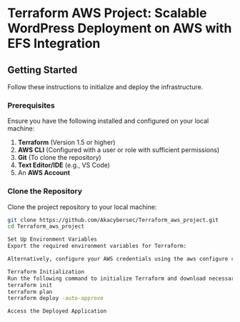 # Terraform AWS Project: Scalable WordPress Deployment on AWS with EFS Integration

## Getting Started

Follow these instructions to initialize and deploy the infrastructure.

### Prerequisites
Ensure you have the following installed and configured on your local machine:
1. **Terraform** (Version 1.5 or higher)
2. **AWS CLI** (Configured with a user or role with sufficient permissions)
3. **Git** (To clone the repository)
4. **Text Editor/IDE** (e.g., VS Code)
5. An **AWS Account**

### Clone the Repository
Clone the project repository to your local machine:
```bash
git clone https://github.com/Akacybersec/Terraform_aws_project.git
cd Terraform_aws_project

Set Up Environment Variables
Export the required environment variables for Terraform:

Alternatively, configure your AWS credentials using the aws configure command:

Terraform Initialization
Run the following command to initialize Terraform and download necessary providers:
terraform init
terraform plan
terraform deploy -auto-approve

Access the Deployed Application
